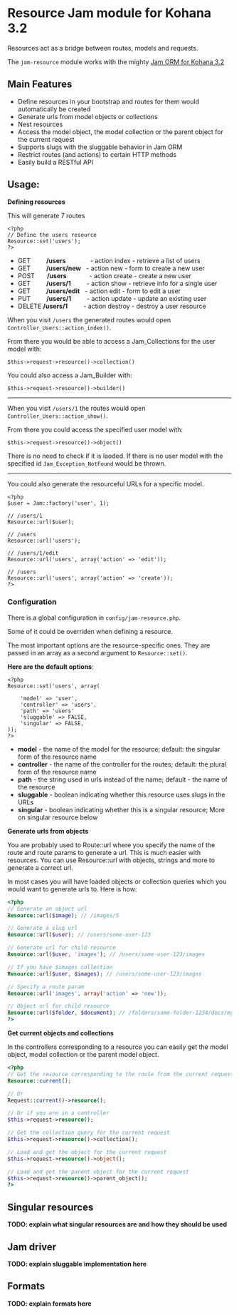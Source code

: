 Resource Jam module for Kohana 3.2
==============================

Resources act as a bridge between routes, models and requests.

The `jam-resource` module works with the mighty [Jam ORM for Kohana 3.2](//github.com/openbuildings/jam)

Main Features
-------------

 * Define resources in your bootstrap and routes for them would automatically be created
 * Generate urls from model objects or collections
 * Nest resources
 * Access the model object, the model collection or the parent object for the current request
 * Supports slugs with the sluggable behavior in Jam ORM
 * Restrict routes (and actions) to certain HTTP methods
 * Easily build a RESTful API

Usage:
------

**Defining resources**

This will generate 7 routes

```
<?php 
// Define the users resource
Resource::set('users');
?>
```

 * GET  &nbsp;&nbsp;&nbsp;&nbsp;&nbsp;&nbsp;&nbsp; **/users** &nbsp;&nbsp;&nbsp;&nbsp;&nbsp;&nbsp;&nbsp;&nbsp;&nbsp;&nbsp;&nbsp;&nbsp; - action index   - retrieve a list of users
 * GET  &nbsp;&nbsp;&nbsp;&nbsp;&nbsp;&nbsp;&nbsp; **/users/new** &nbsp; - action new     - form to create a new user
 * POST &nbsp;&nbsp;&nbsp;&nbsp;&nbsp; **/users** &nbsp;&nbsp;&nbsp;&nbsp;&nbsp;&nbsp;&nbsp;&nbsp;&nbsp;&nbsp;&nbsp; - action create  - create a new user
 * GET  &nbsp;&nbsp;&nbsp;&nbsp;&nbsp;&nbsp;&nbsp;  **/users/1** &nbsp;&nbsp;&nbsp;&nbsp;&nbsp;&nbsp;&nbsp; - action show    - retrieve info for a single user
 * GET  &nbsp;&nbsp;&nbsp;&nbsp;&nbsp;&nbsp;&nbsp;  **/users/edit** &nbsp; - action edit    - form to edit a user
 * PUT  &nbsp;&nbsp;&nbsp;&nbsp;&nbsp;&nbsp;&nbsp;  **/users/1** &nbsp;&nbsp;&nbsp;&nbsp;&nbsp;&nbsp;&nbsp;	 - action update  - update an existing user
 * DELETE **/users/1** &nbsp;&nbsp;&nbsp;&nbsp;&nbsp;&nbsp;&nbsp; - action destroy - destroy a user resource


When you visit `/users` the generated routes would open `Controller_Users::action_index()`.

From there you would be able to access a Jam_Collections for the user model with:

`$this->request->resource()->collection()`

You could also access a Jam_Builder with:

`$this->request->resource()->builder()`

---

When you visit `/users/1` the routes would open `Controller_Users::action_show()`.

From there you could access the specified user model with:

`$this->request->resource()->object()`

There is no need to check if it is laoded. If there is no user model with the specified id
`Jam_Exception_NotFound` would be thrown.

---

You could also generate the resourceful URLs for a specific model.

```
<?php
$user = Jam::factory('user', 1);

// /users/1
Resource::url($user);

// /users
Resource::url('users');

// /users/1/edit
Resource::url('users', array('action' => 'edit'));

// /users
Resource::url('users', array('action' => 'create'));
?>
```

### Configuration

There is a global configuration in `config/jam-resource.php`.

Some of it could be overriden when defining a resource.

The most important options are the resource-specific ones. They are passed in an array
as a second argument to `Resource::set()`.

**Here are the default options**:

```
<?php
Resource::set('users', array(

	'model' => 'user',
	'controller' => 'users',
	'path' => 'users'
	'sluggable' => FALSE,
	'singular' => FALSE,
));
?>
```

 * **model** - the name of the model for the resource; default: the singular form of the resource name
 * **controller** - the name of the controller for the routes; default: the plural form of the resource name
 * **path** - the string used in urls instead of the name; default - the name of the resource
 * **sluggable** - boolean indicating whether this resource uses slugs in the URLs
 * **singular** - boolean indicating whether this is a singular resource; More on singular resource below

**Generate urls from objects**

You are probably used to Route::url where you specify the name of the route and route params to generate a url. This is much easier with resources. You can use Resource::url with objects, strings and more to generate a correct url.

In most cases you will have loaded objects or collection queries which you would want to generate urls to. Here is how:

``` php
<?php
// Generate an object url
Resource::url($image); // /images/5

// Generate a slug url
Resource::url($user); // /users/some-user-123

// Generate url for child resource
Resource::url($user, 'images'); // /users/some-user-123/images

// If you have $images collection
Resource::url($user, $images); // /users/some-user-123/images

// Specify a route param
Resource::url('images', array('action' => 'new'));

// Object url for child resource
Resource::url($folder, $document); // /folders/some-folder-1234/docs/my-document-5
?>
```

**Get current objects and collections**

In the controllers corresponding to a resource you can easily get the model object, model collection or the parent model object.

``` php
<?php
// Get the resource corresponding to the route from the current request
Resource::current();

// Or
Request::current()->resource();

// Or if you are in a controller
$this->request->resource();

// Get the collection query for the current request
$this->request->resource()->collection();

// Load and get the object for the current request
$this->request->resource()->object();

// Load and get the parent object for the current request
$this->request->resource()->parent_object();
?>
```

Singular resources
------------------

**TODO: explain what singular resources are and how they should be used**

Jam driver
-------

**TODO: explain sluggable implementation here**

Formats
-------

**TODO: explain formats here**